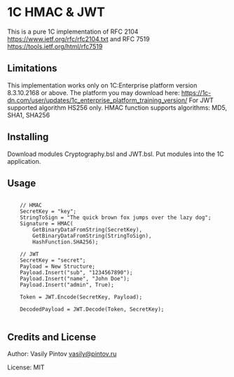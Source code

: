 1C HMAC & JWT
=====

This is a pure 1C implementation of RFC 2104 <https://www.ietf.org/rfc/rfc2104.txt> and RFC 7519 <https://tools.ietf.org/html/rfc7519>

Limitations
-----------

This implementation works only on 1C:Enterprise platform version 8.3.10.2168 or above.
The platform you may download here: <https://1c-dn.com/user/updates/1c_enterprise_platform_training_version/>
For JWT supported algorithm HS256 only.
HMAC function supports algorithms: MD5, SHA1, SHA256

Installing
----------

Download modules Cryptography.bsl and JWT.bsl.
Put modules into the 1C application.


Usage
-----

```bsl
	
	// HMAC
	SecretKey = "key";
	StringToSign = "The quick brown fox jumps over the lazy dog";
	Signature = HMAC(
		GetBinaryDataFromString(SecretKey),
		GetBinaryDataFromString(StringToSign),
		HashFunction.SHA256);

	// JWT
	SecretKey = "secret";
	Payload = New Structure;
	Payload.Insert("sub", "1234567890");
	Payload.Insert("name", "John Doe");
	Payload.Insert("admin", True);
	
	Token = JWT.Encode(SecretKey, Payload);
	
	DecodedPayload = JWT.Decode(Token, SecretKey);
	
```

Credits and License
-------------------

Author: Vasily Pintov <vasily@pintov.ru>

License: MIT